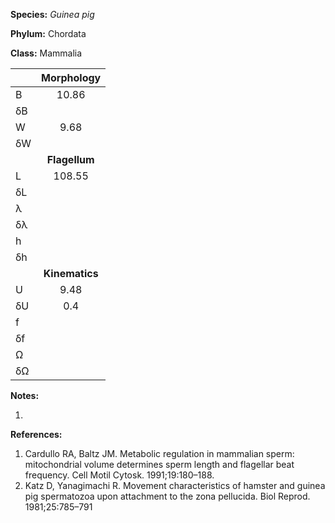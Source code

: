 **Species:** *Guinea pig*

**Phylum:** Chordata

**Class:** Mammalia

|    | **Morphology** |
|:-- | :------------: |
| B  | 10.86 |
| δB |  |
| W  | 9.68 |
| δW |  |
|    | **Flagellum** |
| L  | 108.55 |
| δL |  |
| λ  |  |
| δλ |  |
| h  |  |
| δh |  |
|    | **Kinematics** |
| U  | 9.48 |
| δU | 0.4 |
| f  |  |
| δf |  |
| Ω  |  |
| δΩ |  |

**Notes:**

1.

**References:**

1. Cardullo RA, Baltz JM.  Metabolic regulation in mammalian sperm:  mitochondrial volume determines sperm length and flagellar beat frequency.  Cell Motil Cytosk. 1991;19:180–188.
1. Katz D, Yanagimachi R. Movement characteristics of hamster and guinea pig spermatozoa upon attachment to the zona pellucida.  Biol Reprod. 1981;25:785–791
